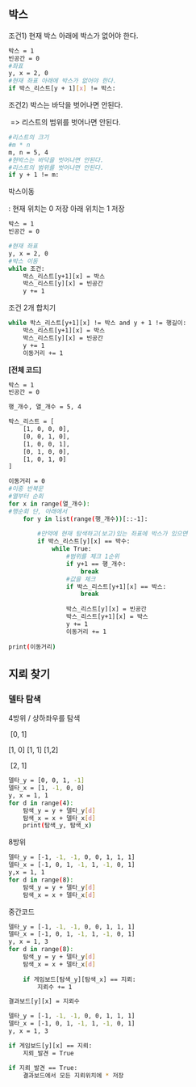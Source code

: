 ## 박스

조건1) 현재 박스 아래에 박스가 없어야 한다.

```bash
박스 = 1
빈공간 = 0
#좌표
y, x = 2, 0
#현재 좌표 아래에 박스가 없어야 한다.
if 박스_리스트[y + 1][x] != 박스:
```

조건2) 박스는 바닥을 벗어나면 안된다.

​		=> 리스트의 범위를 벗어나면 안된다.

```bash
#리스트의 크기
#m * n
m, n = 5, 4
#현박스는 바닥을 벗어나면 안된다.
#리스트의 범위를 벗어나면 안된다.
if y + 1 != m:
```

박스이동

: 현재 위치는 0 저장 아래 위치는 1 저장

```bash
박스 = 1
빈공간 = 0

#현재 좌표
y, x = 2, 0
#박스 이동
while 조건:
	박스_리스트[y+1][x] = 박스
	박스_리스트[y][x] = 빈공간
	y += 1
```

조건 2개 합치기

```bash
while 박스_리스트[y+1][x] != 박스 and y + 1 != 행길이:
	박스_리스트[y+1][x] = 박스
	박스_리스트[y][x] = 빈공간
	y += 1
	이동거리 += 1
```

**[전체 코드]**

```bash
박스 = 1
빈공간 = 0

행_개수, 열_개수 = 5, 4

박스_리스트 = [
	[1, 0, 0, 0],
	[0, 0, 1, 0],
	[1, 0, 0, 1],
	[0, 1, 0, 0],
	[1, 0, 1, 0]
]

이동거리 = 0
#이중 반복문
#열부터 순회
for x in range(열_개수):
#행순회 단, 아래에서 
	for y in list(range(행_개수))[::-1]:
		
		#만약에 현재 탐색하고(보고)있는 좌표에 박스가 있으면
		if 박스_리스트[y][x] == 박수:
			while True:
				#범위를 체크 1순위
				if y+1 == 행_개수:
					break
				#값을 체크
				if 박스_리스트[y+1][x] == 박스:
					break
					
				박스_리스트[y][x] = 빈공간
				박스_리스트[y+1][x] = 박스
				y += 1
				이동거리 += 1
				
print(이동거리)
```



## 지뢰 찾기



### 델타 탐색

4방위 / 상하좌우를 탐색

​				[0, 1]

[1, 0]		[1, 1]		[1,2]

​				[2, 1]

```bash
델타_y = [0, 0, 1, -1]
델타_x = [1, -1, 0, 0]
y, x = 1, 1
for d in range(4):
	탐색_y = y + 델타_y[d]
	탐색_x = x + 델타_x[d]
	print(탐색_y, 탐색_x)
```



8방위

```bash
델타_y = [-1, -1, -1, 0, 0, 1, 1, 1]
델타_x = [-1, 0, 1, -1, 1, -1, 0, 1]
y,x = 1, 1
for d in range(8):
	탐색_y = y + 델타_y[d]
	탐색_x = x + 델타_x[d]
```



중간코드

```bash
델타_y = [-1, -1, -1, 0, 0, 1, 1, 1]
델타_x = [-1, 0, 1, -1, 1, -1, 0, 1]
y, x = 1, 3
for d in range(8):
	탐색_y = y + 델타_y[d]
	탐색_x = x + 델타_x[d]
	
	if 게임보드[탐색_y][탐색_x] == 지뢰:
		지뢰수 += 1

결과보드[y][x] = 지뢰수
```

```bash
델타_y = [-1, -1, -1, 0, 0, 1, 1, 1]
델타_x = [-1, 0, 1, -1, 1, -1, 0, 1]
y, x = 1, 3

if 게임보드[y][x] == 지뢰:
	지뢰_발견 = True

if 지뢰_발견 == True:
	결과보드에서 모든 지뢰위치에 * 저장
```

